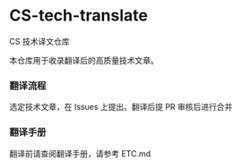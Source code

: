 # CS-tech-translate
CS 技术译文仓库

本仓库用于收录翻译后的高质量技术文章。

### 翻译流程
选定技术文章，在 Issues 上提出。翻译后提 PR 审核后进行合并

### 翻译手册
翻译前请查阅翻译手册，请参考 ETC.md

